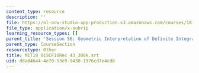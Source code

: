 ```yaml
---
content_type: resource
description: ''
file: https://ol-ocw-studio-app-production.s3.amazonaws.com/courses/18-01sc-single-variable-calculus-fall-2010/d8a846444e7053e994301976cd7e4cd8_MIT18_01SCF10Rec_43_300k.vtt
file_type: application/x-subrip
learning_resource_types: []
parent_title: 'Session 56: Geometric Interpretation of Definite Integrals'
parent_type: CourseSection
resourcetype: Other
title: MIT18_01SCF10Rec_43_300k.srt
uid: d8a84644-4e70-53e9-9430-1976cd7e4cd8
---
```

